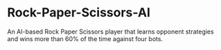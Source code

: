 # Rock-Paper-Scissors-AI
An AI-based Rock Paper Scissors player that learns opponent strategies and wins more than 60% of the time against four bots.
